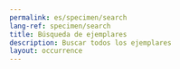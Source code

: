 ```yaml
---
permalink: es/specimen/search
lang-ref: specimen/search
title: Búsqueda de ejemplares
description: Buscar todos los ejemplares
layout: occurrence
---
```


